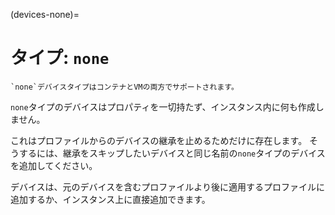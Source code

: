(devices-none)=
# タイプ: `none`

```{note}
`none`デバイスタイプはコンテナとVMの両方でサポートされます。
```

`none`タイプのデバイスはプロパティを一切持たず、インスタンス内に何も作成しません。

これはプロファイルからのデバイスの継承を止めるためだけに存在します。
そうするには、継承をスキップしたいデバイスと同じ名前の`none`タイプのデバイスを追加してください。

デバイスは、元のデバイスを含むプロファイルより後に適用するプロファイルに追加するか、インスタンス上に直接追加できます。
